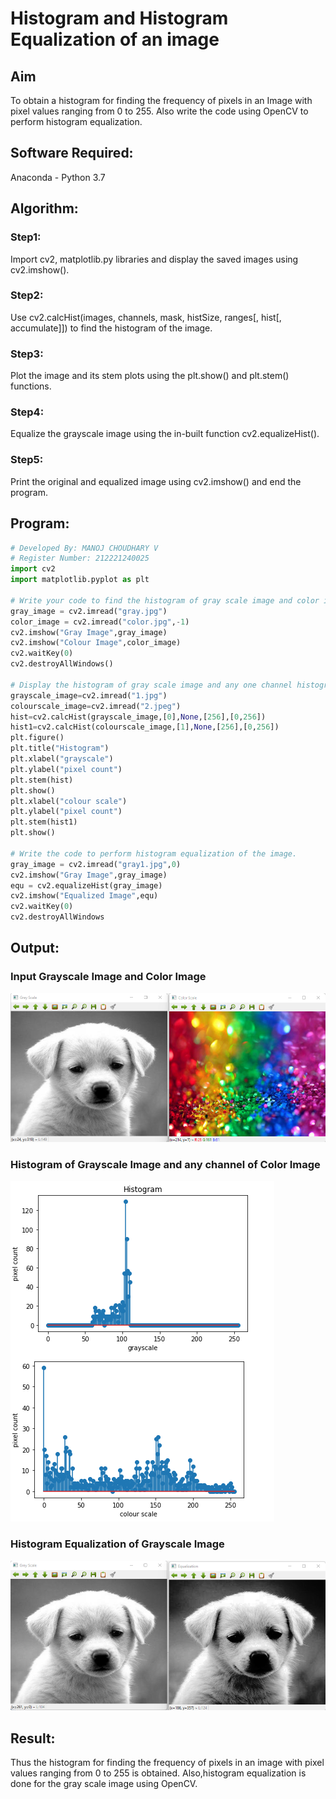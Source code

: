 # Histogram and Histogram Equalization of an image
## Aim
To obtain a histogram for finding the frequency of pixels in an Image with pixel values ranging from 0 to 255. Also write the code using OpenCV to perform histogram equalization.

## Software Required:
Anaconda - Python 3.7

## Algorithm:
### Step1:
Import cv2, matplotlib.py libraries and display the saved images using cv2.imshow().

### Step2:
Use cv2.calcHist(images, channels, mask, histSize, ranges[, hist[, accumulate]]) to find the histogram of the image.

### Step3:
Plot the image and its stem plots using the plt.show() and plt.stem() functions.

### Step4:
Equalize the grayscale image using the in-built function cv2.equalizeHist().

### Step5:
Print the original and equalized image using cv2.imshow() and end the program.
## Program:
```python
# Developed By: MANOJ CHOUDHARY V
# Register Number: 212221240025
import cv2
import matplotlib.pyplot as plt

# Write your code to find the histogram of gray scale image and color image channels.
gray_image = cv2.imread("gray.jpg")
color_image = cv2.imread("color.jpg",-1)
cv2.imshow("Gray Image",gray_image)
cv2.imshow("Colour Image",color_image)
cv2.waitKey(0)
cv2.destroyAllWindows()

# Display the histogram of gray scale image and any one channel histogram from color image
grayscale_image=cv2.imread("1.jpg")
colourscale_image=cv2.imread("2.jpeg")
hist=cv2.calcHist(grayscale_image,[0],None,[256],[0,256])
hist1=cv2.calcHist(colourscale_image,[1],None,[256],[0,256])
plt.figure()
plt.title("Histogram")
plt.xlabel("grayscale")
plt.ylabel("pixel count")
plt.stem(hist)
plt.show()
plt.xlabel("colour scale")
plt.ylabel("pixel count")
plt.stem(hist1)
plt.show()

# Write the code to perform histogram equalization of the image. 
gray_image = cv2.imread("gray1.jpg",0)
cv2.imshow("Gray Image",gray_image)
equ = cv2.equalizeHist(gray_image)
cv2.imshow("Equalized Image",equ)
cv2.waitKey(0)
cv2.destroyAllWindows

```
## Output:
### Input Grayscale Image and Color Image
![](1.png)
### Histogram of Grayscale Image and any channel of Color Image
![](2.png)

### Histogram Equalization of Grayscale Image
![](3.png)

## Result: 
Thus the histogram for finding the frequency of pixels in an image with pixel values ranging from 0 to 255 is obtained. Also,histogram equalization is done for the gray scale image using OpenCV.
